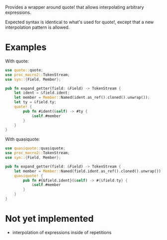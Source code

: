 Provides a wrapper around quote! that allows interpolating arbitrary expressions.

Expected syntax is identical to what's used for quote!, except that a new interpolation pattern
is allowed.
# Examples
With quote:
```rust
use quote::quote;
use proc_macro2::TokenStream;
use syn::{Field, Member};

pub fn expand_getter(field: &Field) -> TokenStream {
    let ident = &field.ident;
    let member = Member::Named(ident.as_ref().cloned().unwrap());
    let ty = &field.ty;
    quote! {
        pub fn #ident(&self) -> #ty {
            &self.#member
        }
    }
}
```
With quasiquote:
```rust
use quasiquote::quasiquote;
use proc_macro2::TokenStream;
use syn::{Field, Member};

pub fn expand_getter(field: &Field) -> TokenStream {
    let member = Member::Named(field.ident.as_ref().cloned().unwrap());
    quasiquote! {
        pub fn #{&field.ident}(&self) -> #{&field.ty} {
            &self.#member
        }
    }
}
```
# Not yet implemented
* interpolation of expressions inside of repetitions
